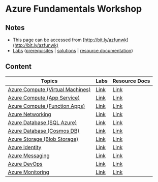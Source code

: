 # Azure Fundamentals Workshop

## Notes

* This page can be accessed from [http://bit.ly/azfunwk](http://bit.ly/azfunwk)
* [Labs](./labs) ([prerequisites](./lab-prerequisites.md) | [solutions](./code-samples) | [resource documentation](./resource-documentation.md))

## Content

Topics | Labs | Resource Docs
-------|------|--------------
[Azure Compute (Virtual Machines)](https://github.com/mithunshanbhag/azure-fundamentals-workshop/projects/4#column-10422095) | [Link](./labs/virtual-machines.md) | [Link](./resource-documentation.md#azure-compute-virtual-machines)
[Azure Compute (App Service)](https://github.com/mithunshanbhag/azure-fundamentals-workshop/projects/4#column-10422096) | [Link](./labs/app-service.md) | [Link](./resource-documentation.md#azure-compute-app-service)
[Azure Compute (Function Apps)](https://github.com/mithunshanbhag/azure-fundamentals-workshop/projects/4#column-10652132) | [Link](./labs/function-apps.md) | [Link](./resource-documentation.md#azure-compute-function-apps)
[Azure Networking](https://github.com/mithunshanbhag/azure-fundamentals-workshop/projects/4#column-10652133) | [Link](./labs/networking.md) | [Link](./resource-documentation.md#azure-networking)
[Azure Database (SQL Azure)](https://github.com/mithunshanbhag/azure-fundamentals-workshop/projects/4#column-10652135) | [Link](./labs/sql-azure.md) | [Link](./resource-documentation.md#azure-database-sql-azure)
[Azure Database (Cosmos DB)](https://github.com/mithunshanbhag/azure-fundamentals-workshop/projects/4#column-10652137) | [Link](./labs/cosmos-db.md) | [Link](./resource-documentation.md#azure-database-cosmos-db)
[Azure Storage (Blob Storage)](https://github.com/mithunshanbhag/azure-fundamentals-workshop/projects/4#column-10652138) | [Link](./labs/blob-storage.md) | [Link](./resource-documentation.md#azure-storage-blob-storage)
[Azure Identity](https://github.com/mithunshanbhag/azure-fundamentals-workshop/projects/4#column-10652145) | [Link](./labs/identity.md) | [Link](./resource-documentation.md#azure-identity)
[Azure Messaging](https://github.com/mithunshanbhag/azure-fundamentals-workshop/projects/4#column-10652282) | [Link](./labs/messaging.md) | [Link](./resource-documentation.md#azure-messaging)
[Azure DevOps](https://github.com/mithunshanbhag/azure-fundamentals-workshop/projects/4#column-10652258) | [Link](./labs/devops.md) | [Link](./resource-documentation.md#azure-devops)
[Azure Monitoring](https://github.com/mithunshanbhag/azure-fundamentals-workshop/projects/4#column-10652143) | [Link](./labs/monitoring.md) | [Link](./resource-documentation.md#azure-monitoring)
